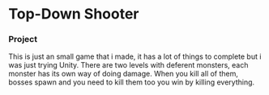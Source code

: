 # Top-Down Shooter

###  Project 

This is just an small game that i made, it has a lot of things to complete but i was just trying Unity.
There are two levels with deferent monsters, each monster has its own way of doing damage. When you kill all of them, bosses spawn and you need to kill them too
you win by killing everything.
